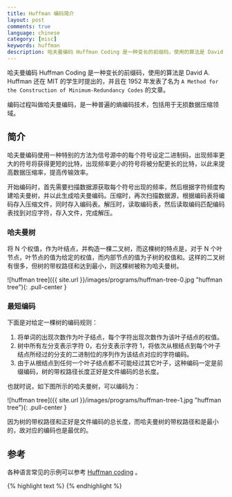 ```yaml
---
title: Huffman 编码简介
layout: post
comments: true
language: chinese
category: [misc]
keywords: huffman
description: 哈夫曼编码 Huffman Coding 是一种变长的前缀码，使用的算法是 David A. Huffman 还在 MIT 的学生时提出的，并且在 1952 年发表了名为 `A Method for the Construction of Minimum-Redundancy Codes` 的文章。 编码过程叫做哈夫曼编码，是一种普遍的熵编码技术，包括用于无损数据压缩领域。
---
```


哈夫曼编码 Huffman Coding 是一种变长的前缀码，使用的算法是 David A. Huffman 还在 MIT 的学生时提出的，并且在 1952 年发表了名为 `A Method for the Construction of Minimum-Redundancy Codes` 的文章。

编码过程叫做哈夫曼编码，是一种普遍的熵编码技术，包括用于无损数据压缩领域。

<!-- more -->

## 简介

哈夫曼编码使用一种特别的方法为信号源中的每个符号设定二进制码，出现频率更大的符号将获得更短的比特，出现频率更小的符号将被分配更长的比特，以此来提高数据压缩率，提高传输效率。

开始编码时，首先需要扫描数据源获取每个符号出现的频率，然后根据字符频度构建哈夫曼树，并以此生成哈夫曼编码。压缩时，再次扫描数据源，根据编码表将编码存入压缩文件，同时存入编码表。解压时，读取编码表，然后读取编码匹配编码表找到对应字符，存入文件，完成解压。

### 哈夫曼树

将 N 个权值，作为叶结点，并构造一棵二叉树，而这棵树的特点是，对于 N 个叶节点，叶节点的值为给定的权值，而内部节点的值为子树的权值和。这样的二叉树有很多，但树的带权路径和达到最小，则这棵树被称为哈夫曼树。

![huffman tree]({{ site.url }}/images/programs/huffman-tree-0.jpg "huffman tree"){: .pull-center }

### 最短编码

下面是对给定一棵树的编码规则：

1. 将单词的出现次数作为叶子结点，每个字符出现次数作为该叶子结点的权值。
2. 树中所有左分支表示字符 0，右分支表示字符 1，将依次从根结点到每个叶子结点所经过的分支的二进制位的序列作为该结点对应的字符编码。
3. 由于从根结点到任何一个叶子结点都不可能经过其它叶子，这种编码一定是前缀编码，树的带权路径长度正好是文件编码的总长度。

也就时说，如下图所示的哈夫曼树，可以编码为：

![huffman tree]({{ site.url }}/images/programs/huffman-tree-1.jpg "huffman tree"){: .pull-center }

因为树的带权路径和正好是文件编码的总长度，而哈夫曼树的带权路径和是最小的，故对应的编码也是最优的。

## 参考

各种语言常见的示例可以参考 [Huffman coding](http://rosettacode.org/wiki/Huffman_coding) 。

{% highlight text %}
{% endhighlight %}
